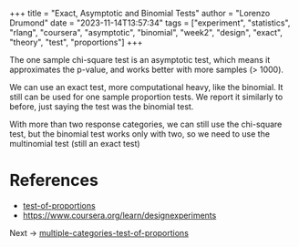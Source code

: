 +++
title = "Exact, Asymptotic and Binomial Tests"
author = "Lorenzo Drumond"
date = "2023-11-14T13:57:34"
tags = ["experiment",  "statistics",  "rlang",  "coursera",  "asymptotic",  "binomial",  "week2",  "design",  "exact",  "theory",  "test",  "proportions"]
+++


The one sample chi-square test is an asymptotic test, which means it approximates the p-value, and works better with more samples (> 1000).

We can use an exact test, more computational heavy, like the binomial. It still can be used for one sample proportion tests. We report it similarly to before, just saying the test was the binomial test.

With more than two response categories, we can still use the chi-square test, but the binomial test works only with two, so we need to use the multinomial test (still an exact test)

# References
- [test-of-proportions](/wiki/test-of-proportions/)
- https://www.coursera.org/learn/designexperiments

Next -> [multiple-categories-test-of-proportions](/wiki/multiple-categories-test-of-proportions/)

